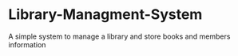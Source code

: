 # Library-Managment-System
A simple system to manage a library and store books and members information
